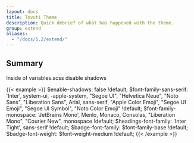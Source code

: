 ```yaml
---
layout: docs
title: Tovuti Theme
description: Quick debrief of what has happened with the theme.
group: extend
aliases:
  - "/docs/5.2/extend/"
---
```



## Summary

Inside of variables.scss disable shadows

{{< example >}}
$enable-shadows:              false !default;
$font-family-sans-serif:      'Inter', system-ui, -apple-system, "Segoe UI", "Helvetica Neue", "Noto Sans", "Liberation Sans", Arial, sans-serif, "Apple Color Emoji", "Segoe UI Emoji", "Segoe UI Symbol", "Noto Color Emoji" !default;
$font-family-monospace:       'JetBrains Mono', Menlo, Monaco, Consolas, "Liberation Mono", "Courier New", monospace !default;
$headings-font-family:        'Inter Tight', sans-serif !default;
$badge-font-family:                 $font-family-base !default;
$badge-font-weight:                 $font-weight-medium !default;
{{< /example >}}
